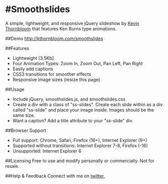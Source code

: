 #Smoothslides
===================
A simple, lightweight, and responsive jQuery slideshow by <a href="http://kthornbloom.com" target="_blank">Kevin Thornbloom</a> that features Ken Burns type animations.


##Demo
http://kthornbloom.com/smoothslides

##Features

- Lightweight [3.5Kb]
- Four Animation Types: Zoom In, Zoom Out, Pan Left, Pan Right
- Easily add captions
- CSS3 transitions for smoother effects
- Responsive image sizes (resize this page)

##Usage

- Include jQuery, smoothslides.js, and smoothslides.css
- Create a div with a class of "ss-slides". Create each slide within as a div called "ss-slide" and place your image inside. Images should be the same size. 
- Want a caption? Add a title attribute to your "ss-slide" div.

##Browser Support
- Full support: Chrome, Safari, Firefox (16+), Internet Explorer (9+)
- Supported without transitions: Internet Explorer 7-8, Firefox (-16)
- Unsupported: Internet Explorer 6

		

##Licensing
Free to use and modify personally or commercially. Not for resale. 

##Help & Feedback
Connect with me on <a href="https://twitter.com/kthornbloom" target="_blank">twitter.</a>

